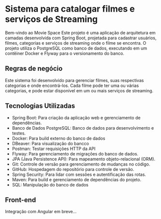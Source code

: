 
# Sistema para catalogar filmes e serviços de Streaming

Bem-vindo ao Movie Space
Este projeto é uma aplicação de arquitetura em camadas desenvolvida com Spring Boot, projetada para cadastrar usuários, filmes, categorias e serviços de streaming onde o filme se encontra. O projeto utiliza o PostgreSQL como banco de dados, executando em um contêiner Docker e Flyway para o versionamento do banco.


## Regras de negócio

Este sistema foi desenvolvido para gerenciar filmes, suas respectivas categorias e onde encontrá-los. Cada filme pode ter uma ou várias categorias, e pode estar disponível em um ou mais serviços de streaming.

## Tecnologias Utilizadas

* Spring Boot: Para criação da aplicação web e gerenciamento de dependências.
* Banco de Dados PostgreSQL: Banco de dados para desenvolvimento e testes.
* Docker: Para build externo do banco de dados
* DBeaver: Para visualização do bancco
* Postman: Testar requisições HTTP da API
* Flyway: Para gerenciamento de migrações do banco de dados.
* JPA (Java Persistence API): Para mapeamento objeto-relacional (ORM).
* Git: Controle de versão para gerenciamento de mudanças no código.
* GitHub: Hospedagem do repositório para controle de versão.
* Spring Security: Para lidar com sessões e autentificação das rotas.
* Maven: Para build e gerenciamento de dependências do projeto.
* SQL: Manipulação do banco de dados

## Front-end

Integração com Angular em breve...

